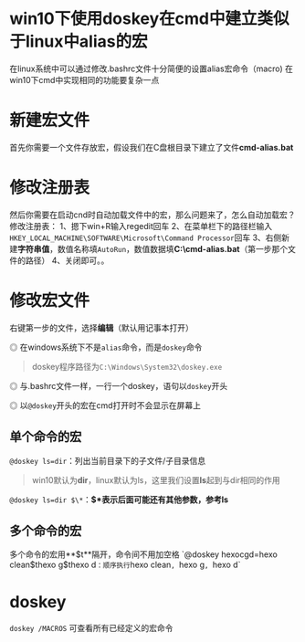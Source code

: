 # win10下使用doskey在cmd中建立类似于linux中alias的宏



在linux系统中可以通过修改.bashrc文件十分简便的设置alias宏命令（macro)
在win10下cmd中实现相同的功能要复杂一点

# 新建宏文件

首先你需要一个文件存放宏，假设我们在C盘根目录下建立了文件**cmd-alias.bat**

# 修改注册表

然后你需要在启动cnd时自动加载文件中的宏，那么问题来了，怎么自动加载宏？修改注册表：
1、摁下win+R输入regedit回车
2、在菜单栏下的路径栏输入`HKEY_LOCAL_MACHINE\SOFTWARE\Microsoft\Command Processor`回车
3、右侧新建**字符串值**，数值名称填`AutoRun`，数值数据填**C:\cmd-alias.bat**（第一步那个文件的路径）
4、关闭即可。。

# 修改宏文件

右键第一步的文件，选择**编辑**（默认用记事本打开）

◎ 在windows系统下不是`alias`命令，而是`doskey`命令

> doskey程序路径为`C:\Windows\System32\doskey.exe`

◎ 与.bashrc文件一样，一行一个doskey，语句以`doskey`开头

◎ 以`@doskey`开头的宏在cmd打开时不会显示在屏幕上

## 单个命令的宏

`@doskey ls=dir`：列出当前目录下的子文件/子目录信息

> win10默认为**dir**，linux默认为ls，这里我们设置**ls**起到与dir相同的作用

`@doskey ls=dir $\*`：**$\***表示后面可能还有其他参数，参考**ls**

## 多个命令的宏

多个命令的宏用**$t**隔开，命令间不用加空格
`@doskey hexocgd=hexo clean$thexo g$thexo d`：顺序执行`hexo clean`, `hexo g`, `hexo d`

# doskey

`doskey /MACROS` 可查看所有已经定义的宏命令